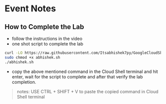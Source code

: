 # Event Notes

## How to Complete the Lab
- follow the instructions in the video
- one shot script to complete the lab

```bash
curl -LO https://raw.githubusercontent.com/Itsabhishek7py/GoogleCloudSkillsboost/refs/heads/main/APIs%20Explorer%3A%20Cloud%20Storage/abhishek.sh
sudo chmod +x abhishek.sh
./abhishek.sh

```
- copy the above mentioned command in the Cloud Shell terminal and hit enter, wait for the script to complete and after that verify the lab completion.

> notes: USE CTRL + SHIFT + V to paste the copied command in Cloud Shell terminal